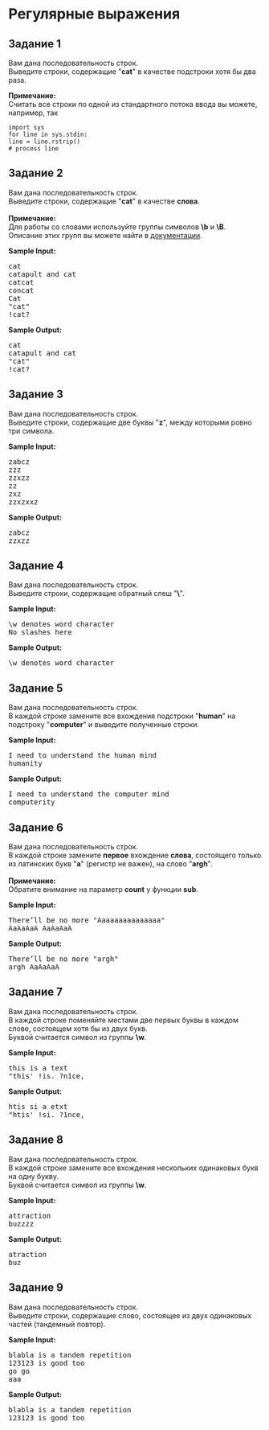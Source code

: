 <h1>Регулярные выражения</h1>
<h2>Задание 1</h2>
<div id="ember4735" class="rich-text-viewer ember-view" data-ready=""><p>Вам дана последовательность строк.<br>Выведите строки, содержащие "<b>cat</b>" в качестве подстроки хотя бы два раза.</p><p><b>Примечание:</b><br>Считать все строки по одной из стандартного потока ввода вы можете, например, так<br></p>
<pre><code class="hljs arduino"><span class="hljs-keyword"><span class="hljs-keyword"><span class="hljs-keyword"><span class="hljs-keyword">import</span></span></span></span> sys
<span class="hljs-built_in"><span class="hljs-built_in"><span class="hljs-built_in"><span class="hljs-built_in">for</span></span></span></span> <span class="hljs-built_in"><span class="hljs-built_in"><span class="hljs-built_in"><span class="hljs-built_in">line</span></span></span></span> in sys.stdin:
<span class="hljs-built_in"><span class="hljs-built_in"><span class="hljs-built_in"><span class="hljs-built_in">line</span></span></span></span> = <span class="hljs-built_in"><span class="hljs-built_in"><span class="hljs-built_in"><span class="hljs-built_in">line</span></span></span></span>.rstrip()
<span class="hljs-meta"><span class="hljs-meta"><span class="hljs-meta"><span class="hljs-meta"># process </span></span></span><span class="hljs-meta-keyword"><span class="hljs-meta"><span class="hljs-meta-keyword"><span class="hljs-meta"><span class="hljs-meta-keyword"><span class="hljs-meta"><span class="hljs-meta-keyword">line</span></span></span></span></span></span></span></span></code></pre>
</div>
<h2>Задание 2</h2>
<div class="step-wrapper">
<div class="step-inner page-fragment">
<div id="ember7142" class="rich-text-viewer ember-view" data-ready="">Вам дана последовательность строк.<br>Выведите строки, содержащие "<b>cat</b>" в качестве <b>слова</b>.<div><br></div><div><b>Примечание:</b><br></div><div><b></b>Для работы со словами используйте группы символов <b>\b</b> и <b>\B</b>.<br></div><div>Описание этих групп вы можете найти в <a href="https://docs.python.org/3.5/library/re.html" rel="nofollow noopener noreferrer" target="_blank">документации</a>.</div>
</div>
<div class="step-text-wrapper">
<p class="step-text__limit-title">
<strong>Sample Input<!---->:</strong>
</p>
<pre class="step-text__limit-value">cat
catapult and cat
catcat
concat
Cat
"cat"
!cat?
</pre>
<p class="step-text__limit-title">
<strong>Sample Output<!---->:</strong>
</p>
<pre class="step-text__limit-value">cat
catapult and cat
"cat"
!cat?</pre>

<!---->      </div>
</div>
</div>

<h2>Задание 3</h2>

<div class="step-inner page-fragment">
<div id="ember3038" class="rich-text-viewer ember-view" data-ready="">Вам дана последовательность строк.<div>Выведите строки, содержащие две буквы "<b>z</b>&#65279;", между которыми ровно три символа.</div>
</div>

<div class="step-text-wrapper">
<p class="step-text__limit-title">
<strong>Sample Input<!---->:</strong>
</p>
<pre class="step-text__limit-value">zabcz
zzz
zzxzz
zz
zxz
zzxzxxz
</pre>
<p class="step-text__limit-title">
<strong>Sample Output<!---->:</strong>
</p>
<pre class="step-text__limit-value">zabcz
zzxzz</pre>

<!---->      </div>
</div>

<h2>Задание 4</h2>
<div class="step-inner page-fragment">
<div id="ember3795" class="rich-text-viewer ember-view" data-ready="">Вам дана последовательность строк.<div>Выведите строки, содержащие обратный слеш "<b>\</b>&#65279;".</div>
</div>

<div class="step-text-wrapper">
<p class="step-text__limit-title">
<strong>Sample Input<!---->:</strong>
</p>
<pre class="step-text__limit-value">\w denotes word character
No slashes here
</pre>
<p class="step-text__limit-title">
<strong>Sample Output<!---->:</strong>
</p>
<pre class="step-text__limit-value">\w denotes word character</pre>

<!---->      </div>
</div>

<h2>Задание 5</h2>
<div class="step-inner page-fragment">
<div id="ember7632" class="rich-text-viewer ember-view" data-ready=""><p>Вам дана последовательность строк.<br>В каждой строке замените все вхождения подстроки "<b>human</b>" на подстроку "<b>computer</b>"<b></b>&#65279; и выведите полученные строки.</p>
</div>

<div class="step-text-wrapper">
<p class="step-text__limit-title">
<strong>Sample Input<!---->:</strong>
</p>
<pre class="step-text__limit-value">I need to understand the human mind
humanity
</pre>
<p class="step-text__limit-title">
<strong>Sample Output<!---->:</strong>
</p>
<pre class="step-text__limit-value">I need to understand the computer mind
computerity</pre>

<!---->      </div>
</div>

<h2>Задание 6</h2>
<div class="step-inner page-fragment">
    <div id="ember9157" class="rich-text-viewer ember-view" data-ready="">Вам дана последовательность строк.<br>В каждой строке замените <b>первое</b> вхождение <b>слова</b>, состоящего только из латинских букв "<b>a</b>" (регистр не важен), на слово "<b>argh</b>".<div><br></div><div><b>Примечание:</b></div><div><b></b>Обратите внимание на параметр <b>count</b> у функции <b>sub</b>.<br></div>
</div>

<div class="step-text-wrapper">
<p class="step-text__limit-title">
<strong>Sample Input<!---->:</strong>
</p>
<pre class="step-text__limit-value">There’ll be no more "Aaaaaaaaaaaaaaa"
AaAaAaA AaAaAaA
</pre>
<p class="step-text__limit-title">
<strong>Sample Output<!---->:</strong>
</p>
<pre class="step-text__limit-value">There’ll be no more "argh"
argh AaAaAaA</pre>

<!---->      </div>
</div>

<h2>Задание 7</h2>
<div class="step-inner page-fragment">
    <div id="ember10206" class="rich-text-viewer ember-view" data-ready="">Вам дана последовательность строк.<br>В каждой строке поменяйте местами две первых буквы в каждом слове, состоящем хотя бы из двух букв.<div>Буквой считается символ из группы <b>\w</b>.</div>
</div>

<div class="step-text-wrapper">
<p class="step-text__limit-title">
<strong>Sample Input<!---->:</strong>
</p>
<pre class="step-text__limit-value">this is a text
"this' !is. ?n1ce,
</pre>
<p class="step-text__limit-title">
<strong>Sample Output<!---->:</strong>
</p>
<pre class="step-text__limit-value">htis si a etxt
"htis' !si. ?1nce,</pre>

<!---->      </div>
</div>

<h2>Задание 8</h2>
<div class="step-inner page-fragment">
    <div id="ember15574" class="rich-text-viewer ember-view" data-ready="">Вам дана последовательность строк.<br>В каждой строке замените все вхождения нескольких одинаковых букв на одну букву.<div>Буквой считается символ из группы <b>\w</b>.<br></div>
</div>

<div class="step-text-wrapper">
<p class="step-text__limit-title">
<strong>Sample Input<!---->:</strong>
</p>
<pre class="step-text__limit-value">attraction
buzzzz
</pre>
<p class="step-text__limit-title">
<strong>Sample Output<!---->:</strong>
</p>
<pre class="step-text__limit-value">atraction
buz</pre>

<!---->      </div>
</div>

<h2>Задание 9</h2>
<div class="step-inner page-fragment">
    <div id="ember18331" class="rich-text-viewer ember-view" data-ready=""><p>Вам дана последовательность строк.<br><span>Выведите строки, содержащие слово, состоящее из двух одинаковых частей (тандемный повтор).</span></p>
</div>

<div class="step-text-wrapper">
<p class="step-text__limit-title">
<strong>Sample Input<!---->:</strong>
</p>
<pre class="step-text__limit-value">blabla is a tandem repetition
123123 is good too
go go
aaa
</pre>
<p class="step-text__limit-title">
<strong>Sample Output<!---->:</strong>
</p>
          <pre class="step-text__limit-value">blabla is a tandem repetition
123123 is good too</pre>

<!---->      </div>
  </div>